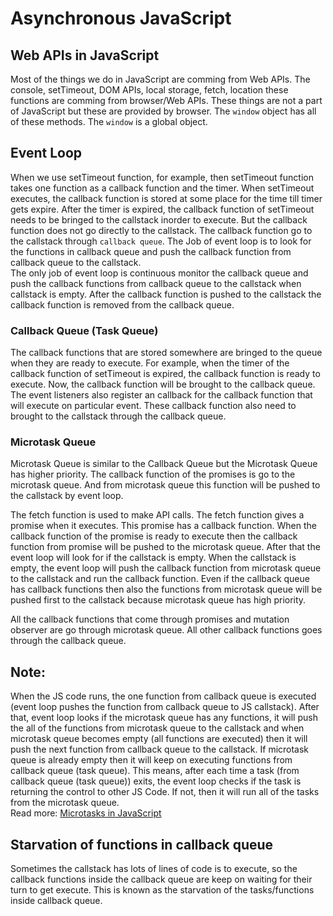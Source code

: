 # Asynchronous JavaScript

## Web APIs in JavaScript
Most of the things we do in JavaScript are comming from Web APIs. The console, setTimeout, DOM APIs, local storage, fetch, location these functions are comming from browser/Web APIs. These things are not a part of JavaScript but these are provided by browser. The `window` object has all of these methods. The `window` is a global object.

## Event Loop
When we use setTimeout function, for example, then setTimeout function takes one function as a callback function and the timer. When setTimeout executes, the callback function is stored at some place for the time till timer gets expire. After the timer is expired, the callback function of setTimeout needs to be bringed to the callstack inorder to execute. But the callback function does not go directly to the callstack. The callback function go to the callstack through `callback queue`. The Job of event loop is to look for the functions in callback queue and push the callback function from callback queue to the callstack.<br>
The only job of event loop is continuous monitor the callback queue and push the callback functions from callback queue to the callstack when callstack is empty. After the callback function is pushed to the callstack the callback function is removed from the callback queue.

### Callback Queue (Task Queue)
The callback functions that are stored somewhere are bringed to the queue when they are ready to execute. For example, when the timer of the callback function of setTimeout is expired, the callback function is ready to execute. Now, the callback function will be brought to the callback queue.<br>
The event listeners also register an callback for the callback function that will execute on particular event. These callback function also need to brought to the callstack through the callback queue.

### Microtask Queue
Microtask Queue is similar to the Callback Queue but the Microtask Queue has higher priority. The callback function of the promises is go to the microtask queue. And from microtask queue this function will be pushed to the callstack by event loop.

The fetch function is used to make API calls. The fetch function gives a promise when it executes. This promise has a callback function. When the callback function of the promise is ready to execute then the callback function from promise will be pushed to the microtask queue. After that the event loop will look for if the callstack is empty. When the callstack is empty, the event loop will push the callback function from microtask queue to the callstack and run the callback function. Even if the callback queue has callback functions then also the functions from microtask queue will be pushed first to the callstack because microtask queue has high priority.

All the callback functions that come through promises and mutation observer are go through microtask queue.
All other callback functions goes through the callback queue.

## Note:
When the JS code runs, the one function from callback queue is executed (event loop pushes the function from callback queue to JS callstack). After that, event loop looks if the microtask queue has any functions, it will push the all of the functions from microtask queue to the callstack and when microtask queue becomes empty (all functions are executed) then it will push the next function from callback queue to the callstack. If microtask queue is already empty then it will keep on executing functions from callback queue (task queue). This means, after each time a task (from callback queue (task queue)) exits, the event loop checks if the task is returning the control to other JS Code. If not, then it will run all of the tasks from the microtask queue.  
Read more: [Microtasks in JavaScript](https://developer.mozilla.org/en-US/docs/Web/API/HTML_DOM_API/Microtask_guide#microtasks)

## Starvation of functions in callback queue
Sometimes the callstack has lots of lines of code is to execute, so the callback functions inside the callback queue are keep on waiting for their turn to get execute. This is known as the starvation of the tasks/functions inside callback queue.
